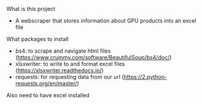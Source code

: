 What is this project
  - A webscraper that stores information about GPU products into an excel file

What packages to install
  - bs4: to scrape and navigate html files (https://www.crummy.com/software/BeautifulSoup/bs4/doc/)
  - xlsxwriter: to write to and format excel files (https://xlsxwriter.readthedocs.io/)
  - requests: for requesting data from our url (https://2.python-requests.org/en/master/)

Also need to have excel installed
